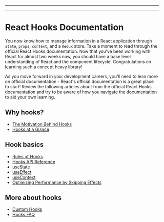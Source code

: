 
________________________________________________________________________________
<!-- @import "[TOC]" {cmd="toc" depthFrom=2 depthTo=6 orderedList=false} -->
________________________________________________________________________________
# React Hooks Documentation

You now know how to manage information in a React application through `state`,
`props`, `context`, and a `Redux` store. Take a moment to read through the
official React Hooks documentation. Now that you've been working with React for
almost two weeks now, you should have a base level understanding of React and
the component lifecycle. Congratulations on learning such a concept heavy
library!

As you move forward in your development careers, you'll need to lean more on
official documentation - React's official documentation is a great place to
start! Review the following articles about from the official React Hooks
documentation and try to be aware of how you navigate the documentation to aid
your own learning.

## Why hooks?

* [The Motivation Behind Hooks]
* [Hooks at a Glance]

## Hook basics

* [Rules of Hooks]
* [Hooks API Reference]
* [useState]
* [useEffect]
* [useContext]
* [Optimizing Performance by Skipping Effects]

## More about hooks

* [Custom Hooks]
* [Hooks FAQ]

[The Motivation Behind Hooks]:
  https://reactjs.org/docs/hooks-intro.html#motivation
[Hooks at a Glance]:
  https://reactjs.org/docs/hooks-overview.html
[Rules of Hooks]:
  https://reactjs.org/docs/hooks-rules.html
[Hooks API Reference]:
  https://reactjs.org/docs/hooks-reference.html
[useState]:
  https://reactjs.org/docs/hooks-state.html
[useEffect]:
  https://reactjs.org/docs/hooks-effect.html
[useContext]:
  https://reactjs.org/docs/hooks-reference.html#usecontext
[Optimizing Performance by Skipping Effects]:
  https://reactjs.org/docs/hooks-effect.html#tip-optimizing-performance-by-skipping-effects
[Custom Hooks]:
  https://reactjs.org/docs/hooks-custom.html
[Hooks FAQ]:
  https://reactjs.org/docs/hooks-faq.html
